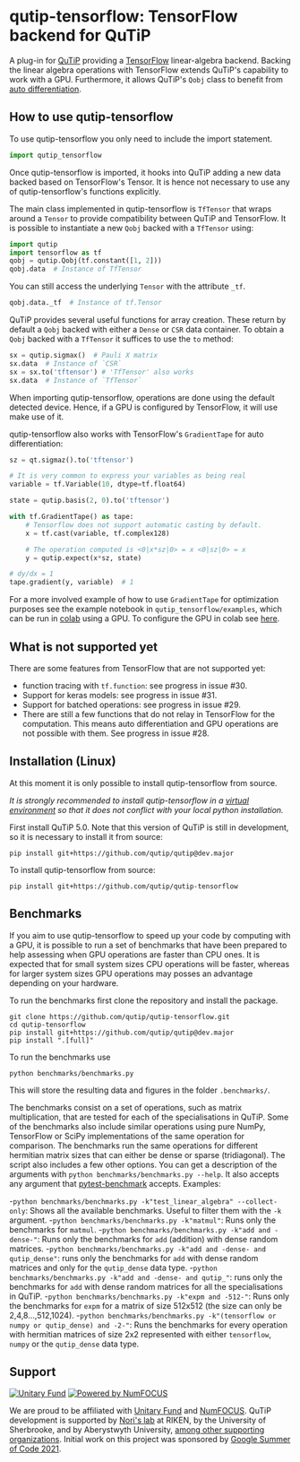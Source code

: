 qutip-tensorflow: TensorFlow backend for QuTiP
==============================================

A plug-in for [QuTiP](https://qutip.org) providing a [TensorFlow](https://www.tensorflow.org/) linear-algebra backend.
Backing the linear algebra operations with TensorFlow extends QuTiP's
capability to work with a GPU. Furthermore, it allows QuTiP's `Qobj` class to
benefit from [auto differentiation](https://www.tensorflow.org/guide/autodiff).

How to use qutip-tensorflow
---------------------------

To use qutip-tensorflow you only need to include the import statement.
```python
import qutip_tensorflow
```
Once qutip-tensorflow is imported, it hooks into QuTiP adding a new data backed
based on TensorFlow's Tensor. It is hence not necessary to use any of
qutip-tensorflow's functions explicitly.

The main class implemented in qutip-tensorflow is `TfTensor` that
wraps around a `Tensor` to provide compatibility between QuTiP and TensorFlow.
It is possible to instantiate a new `Qobj` backed with a `TfTensor` using:
```python
import qutip
import tensorflow as tf
qobj = qutip.Qobj(tf.constant([1, 2]))
qobj.data  # Instance of TfTensor
```

You can still access the underlying `Tensor` with the attribute `_tf`.
```python
qobj.data._tf  # Instance of tf.Tensor
```

QuTiP provides several useful functions for array creation. These return by
default a `Qobj` backed with either a `Dense` or `CSR` data container. To
obtain a `Qobj` backed with a `TfTensor` it suffices to use the `to` method:
```python
sx = qutip.sigmax()  # Pauli X matrix
sx.data  # Instance of `CSR`
sx = sx.to('tftensor') # 'TfTensor' also works
sx.data  # Instance of `TfTensor`
```

When importing qutip-tensorflow, operations are done using the default detected
device. Hence, if a GPU is configured by TensorFlow, it will use make use of it.

qutip-tensorflow also works with TensorFlow's `GradientTape` for auto
differentiation:
```python
sz = qt.sigmaz().to('tftensor')

# It is very common to express your variables as being real
variable = tf.Variable(10, dtype=tf.float64)

state = qutip.basis(2, 0).to('tftensor')

with tf.GradientTape() as tape:
    # Tensorflow does not support automatic casting by default.
    x = tf.cast(variable, tf.complex128)

    # The operation computed is <0|x*sz|0> = x <0|sz|0> = x
    y = qutip.expect(x*sz, state)

# dy/dx = 1
tape.gradient(y, variable)  # 1
```

For a more involved example of how to use `GradientTape` for optimization
purposes see the example notebook in `qutip_tensorflow/examples`, which can be
run in [colab](https://colab.research.google.com/) using a GPU. To configure
the GPU in colab see [here](https://colab.research.google.com/notebooks/gpu.ipynb).

What is not supported yet
-------------------------

There are some features from TensorFlow that are not supported yet:
- function tracing with `tf.function`: see progress in issue #30.
- Support for keras models: see progress in issue #31.
- Support for batched operations: see progress in issue #29.
- There are still a few functions that do not relay in TensorFlow for the
  computation. This means auto differentiation and GPU operations are not
  possible with them. See progress in issue #28.


Installation (Linux)
--------------------

At this moment it is only possible to install qutip-tensorflow from source.

_It is strongly recommended to install qutip-tensorflow in  a [virtual
environment](https://docs.python.org/3/tutorial/venv.html) so that it does not
conflict with your local python installation._

First install QuTiP 5.0. Note that this version of QuTiP is still in
development, so it is necessary to install it from source:
```
pip install git+https://github.com/qutip/qutip@dev.major
```
To install qutip-tensorflow from source:
```
pip install git+https://github.com/qutip/qutip-tensorflow
```

Benchmarks
----------

If you aim to use qutip-tensorflow to speed up your code by computing with a
GPU, it is possible to run a set of benchmarks that have been prepared to help
assessing when GPU operations are faster than CPU ones. It is expected that for
small system sizes CPU operations will be faster, whereas for larger system
sizes GPU operations may posses an advantage depending on your hardware.

To run the benchmarks first clone the repository and install the package.
```
git clone https://github.com/qutip/qutip-tensorflow.git
cd qutip-tensorflow
pip install git+https://github.com/qutip/qutip@dev.major
pip install ".[full]"
```

To run the benchmarks use
```
python benchmarks/benchmarks.py
```

This will store the resulting data and figures in the folder `.benchmarks/`.

The benchmarks consist on a set of operations, such as matrix multiplication,
that are tested for each of the specialisations in QuTiP. Some of the
benchmarks also include similar operations using pure NumPy, TensorFlow or
SciPy implementations of the same operation for comparison. The benchmarks run
the same operations for different hermitian matrix sizes that can either be
dense or sparse (tridiagonal).  The script also includes a few other options.
You can get a description of the arguments with `python
benchmarks/benchmarks.py --help`. It also accepts any argument that
[pytest-benchmark](https://pytest-benchmark.readthedocs.io/en/latest/) accepts.
Examples:

-`python benchmarks/benchmarks.py -k"test_linear_algebra" --collect-only`:
Shows all the available benchmarks. Useful to filter them with the `-k`
argument. 
-`python benchmarks/benchmarks.py -k"matmul"`: Runs only the benchmarks for
`matmul`.
-`python benchmarks/benchmarks.py -k"add and -dense-"`: Runs only the
benchmarks for `add` (addition) with dense random matrices. 
-`python benchmarks/benchmarks.py -k"add and -dense- and qutip_dense"`: runs only the
benchmarks for `add` with dense random matrices and only for the `qutip_dense`
data type. 
-`python benchmarks/benchmarks.py -k"add and -dense- and qutip_"`: runs only the
benchmarks for `add` with dense random matrices for all the specialisations in
QuTiP. 
-`python benchmarks/benchmarks.py -k"expm and -512-"`: Runs only the
benchmarks for `expm` for a matrix of size 512x512 (the size can only be
2,4,8...,512,1024).
-`python benchmarks/benchmarks.py -k"(tensorflow or numpy or qutip_dense) and
-2-"`: Runs the benchmarks for every operation with hermitian
matrices of size 2x2 represented with either `tensorflow`, `numpy` or the
`qutip_dense` data type.


Support
-------

[![Unitary Fund](https://img.shields.io/badge/Supported%20By-UNITARY%20FUND-brightgreen.svg?style=flat)](https://unitary.fund)
[![Powered by NumFOCUS](https://img.shields.io/badge/powered%20by-NumFOCUS-orange.svg?style=flat&colorA=E1523D&colorB=007D8A)](https://numfocus.org)

We are proud to be affiliated with [Unitary Fund](https://unitary.fund) and
[NumFOCUS](https://numfocus.org).  QuTiP development is supported by [Nori's
lab](https://dml.riken.jp/) at RIKEN, by the University of Sherbrooke, and by
Aberystwyth University, [among other supporting
organizations](https://qutip.org/#supporting-organizations).  Initial work on
this project was sponsored by [Google Summer of Code
2021](https://summerofcode.withgoogle.com).



